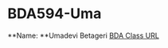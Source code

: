 # BDA594-Uma
**Name: **Umadevi Betageri
[BDA Class URL](https://sdsu.instructure.com/courses/79732)
